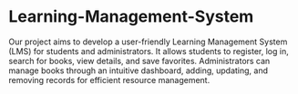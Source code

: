 # Learning-Management-System
Our project aims to develop a user-friendly Learning Management System (LMS) for students and administrators. It allows students to register, log in, search for books, view details, and save favorites. Administrators can manage books through an intuitive dashboard, adding, updating, and removing records for efficient resource management.
